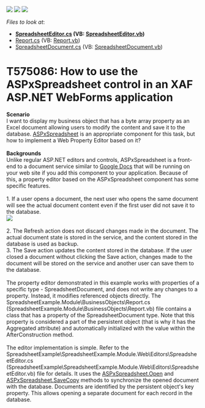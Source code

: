 <!-- default badges list -->
![](https://img.shields.io/endpoint?url=https://codecentral.devexpress.com/api/v1/VersionRange/128595142/17.1.8%2B)
[![](https://img.shields.io/badge/Open_in_DevExpress_Support_Center-FF7200?style=flat-square&logo=DevExpress&logoColor=white)](https://supportcenter.devexpress.com/ticket/details/T575086)
[![](https://img.shields.io/badge/📖_How_to_use_DevExpress_Examples-e9f6fc?style=flat-square)](https://docs.devexpress.com/GeneralInformation/403183)
<!-- default badges end -->
<!-- default file list -->
*Files to look at*:

* **[SpreadsheetEditor.cs](./CS/SpreadsheetExample.Module.Web/Editors/SpreadsheetEditor.cs) (VB: [SpreadsheetEditor.vb](./VB/SpreadsheetExample.Module.Web/Editors/SpreadsheetEditor.vb))**
* [Report.cs](./CS/SpreadsheetExample.Module/BusinessObjects/Report.cs) (VB: [Report.vb](./VB/SpreadsheetExample.Module/BusinessObjects/Report.vb))
* [SpreadsheetDocument.cs](./CS/SpreadsheetExample.Module/BusinessObjects/SpreadsheetDocument.cs) (VB: [SpreadsheetDocument.vb](./VB/SpreadsheetExample.Module/BusinessObjects/SpreadsheetDocument.vb))
<!-- default file list end -->
# T575086: How to use the ASPxSpreadsheet control in an XAF ASP.NET WebForms application


<strong>Scenario</strong><br>I want to display my business object that has a byte array property as an Excel document allowing users to modify the content and save it to the database. <a href="https://documentation.devexpress.com/AspNet/16157/ASP-NET-WebForms-Controls/Spreadsheet">ASPxSpreadsheet</a> is an appropriate component for this task, but how to implement a Web Property Editor based on it? <br><br><strong>Backgrounds</strong><br>Unlike regular ASP.NET editors and controls, ASPxSpreadsheet is a front-end to a document service similar to <a href="https://www.google.com/docs/about/">Google Docs</a> that will be running on your web site if you add this component to your application. Because of this, a property editor based on the ASPxSpreadsheet component has some specific features.<br><br>1. If a user opens a document, the next user who opens the same document will see the actual document content even if the first user did not save it to the database.<br><img src="https://raw.githubusercontent.com/DevExpress-Examples/t575086-how-to-use-the-aspxspreadsheet-control-in-an-xaf-aspnet-webforms-application-t575086/17.1.8+/media/632a1559-884e-4f5f-97b0-810170b66020.png"><br><br>2. The Refresh action does not discard changes made in the document. The actual document state is stored in the service, and the content stored in the database is used as backup.<br>3. The Save action updates the content stored in the database. If the user closed a document without clicking the Save action, changes made to the document will be stored on the service and another user can save them to the database.<br><br>The property editor demonstrated in this example works with properties of a specific type - SpreadsheetDocument, and does not write any changes to a property. Instead, it modifies referenced objects directly. The SpreadsheetExample.Module\BusinessObjects\Report.cs (SpreadsheetExample.Module\BusinessObjects\Report.vb) file contains a class that has a property of the SpreadsheetDocument type. Note that this property is considered a part of the persistent object (that is why it has the Aggregated attribute) and automatically initialized with the value within the AfterConstruction method.<br><br>The editor implementation is simple. Refer to the SpreadsheetExample\SpreadsheetExample.Module.Web\Editors\SpreadsheetEditor.cs (SpreadsheetExample\SpreadsheetExample.Module.Web\Editors\SpreadsheetEditor.vb) file for details. It uses the <a href="https://documentation.devexpress.com/AspNet/DevExpress.Web.ASPxSpreadsheet.ASPxSpreadsheet.Open.method(TF7IVQ)">ASPxSpreadsheet.Open</a> and <a href="https://documentation.devexpress.com/AspNet/DevExpress.Web.ASPxSpreadsheet.ASPxSpreadsheet.SaveCopy.method(nweV1w)">ASPxSpreadsheet.SaveCopy</a> methods to synchronize the opened document with the database. Documents are identified by the persistent object's key property. This allows opening a separate document for each record in the database.

<br/>


